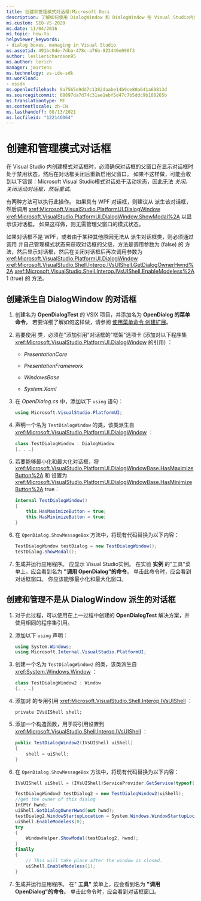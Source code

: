 ```yaml
---
title: 创建和管理模式对话框|Microsoft Docs
description: 了解如何使用 DialogWindow 和 DialogWindow 在 Visual Studio内创建模式对话框。
ms.custom: SEO-VS-2020
ms.date: 11/04/2016
ms.topic: how-to
helpviewer_keywords:
- dialog boxes, managing in Visual Studio
ms.assetid: 491bc0de-7dba-478c-a76b-923440e090f3
author: leslierichardson95
ms.author: lerich
manager: jmartens
ms.technology: vs-ide-sdk
ms.workload:
- vssdk
ms.openlocfilehash: 9a7565e9dd7c1382daabe14b9ce80a641a69813d
ms.sourcegitcommit: 68897da7d74c31ae1ebf5d47c7b5ddc9b108265b
ms.translationtype: MT
ms.contentlocale: zh-CN
ms.lasthandoff: 08/13/2021
ms.locfileid: "122146064"
---
```

# <a name="create-and-manage-modal-dialog-boxes"></a>创建和管理模式对话框
在 Visual Studio 内创建模式对话框时，必须确保对话框的父窗口在显示对话框时处于禁用状态，然后在对话框关闭后重新启用父窗口。 如果不这样做，可能会收到以下错误：Microsoft Visual Studio模式对话处于活动状态，因此无法 *关闭。关闭活动对话框，然后重试。*

有两种方法可以执行此操作。 如果具有 WPF 对话框，则建议从 派生该对话框，然后调用 <xref:Microsoft.VisualStudio.PlatformUI.DialogWindow> <xref:Microsoft.VisualStudio.PlatformUI.DialogWindow.ShowModal%2A> 以显示该对话框。 如果这样做，则无需管理父窗口的模式状态。

如果对话框不是 WPF，或者由于某种其他原因无法从 派生对话框类，则必须通过调用 并自己管理模式状态来获取对话框的父级，方法是调用参数为 (false) 的 方法，然后显示对话框，然后在关闭对话框后再次调用参数为 <xref:Microsoft.VisualStudio.PlatformUI.DialogWindow> <xref:Microsoft.VisualStudio.Shell.Interop.IVsUIShell.GetDialogOwnerHwnd%2A> <xref:Microsoft.VisualStudio.Shell.Interop.IVsUIShell.EnableModeless%2A> 1 (true) 的 方法。

## <a name="create-a-dialog-box-derived-from-dialogwindow"></a>创建派生自 DialogWindow 的对话框

1. 创建名为 **OpenDialogTest** 的 VSIX 项目，并添加名为 **OpenDialog 的菜单命令**。 若要详细了解如何这样做，请参阅 [使用菜单命令 创建扩展](../extensibility/creating-an-extension-with-a-menu-command.md)。

2. 若要使用 类，必须在"添加引用"对话框的"框架"选项卡 (添加对以下程序集 <xref:Microsoft.VisualStudio.PlatformUI.DialogWindow> 的引用) ： 

    - *PresentationCore*

    - *PresentationFramework*

    - *WindowsBase*

    - *System.Xaml*

3. 在 *OpenDialog.cs* 中，添加以下 `using` 语句：

    ```csharp
    using Microsoft.VisualStudio.PlatformUI;
    ```

4. 声明一个名为 `TestDialogWindow` 的类，该类派生自 <xref:Microsoft.VisualStudio.PlatformUI.DialogWindow> ：

    ```csharp
    class TestDialogWindow : DialogWindow
    {. . .}
    ```

5. 若要能够最小化和最大化对话框，将 <xref:Microsoft.VisualStudio.PlatformUI.DialogWindowBase.HasMaximizeButton%2A> 和 设置为 <xref:Microsoft.VisualStudio.PlatformUI.DialogWindowBase.HasMinimizeButton%2A> true：

    ```csharp
    internal TestDialogWindow()
    {
        this.HasMaximizeButton = true;
        this.HasMinimizeButton = true;
    }
    ```

6. 在 `OpenDialog.ShowMessageBox` 方法中，将现有代码替换为以下内容：

    ```csharp
    TestDialogWindow testDialog = new TestDialogWindow();
    testDialog.ShowModal();
    ```

7. 生成并运行应用程序。 应显示 Visual Studio实例。 在实验 **实例** 的"工具"菜单上，应会看到名为 **"调用 OpenDialog"的命令**。 单击此命令时，应会看到对话框窗口。 你应该能够最小化和最大化窗口。

## <a name="create-and-manage-a-dialog-box-not-derived-from-dialogwindow"></a>创建和管理不是从 DialogWindow 派生的对话框

1. 对于此过程，可以使用在上一过程中创建的 **OpenDialogTest** 解决方案，并使用相同的程序集引用。

2. 添加以下 `using` 声明：

    ```csharp
    using System.Windows;
    using Microsoft.Internal.VisualStudio.PlatformUI;
    ```

3. 创建一个名为 `TestDialogWindow2` 的类，该类派生自 <xref:System.Windows.Window> ：

    ```csharp
    class TestDialogWindow2 : Window
    {. . .}
    ```

4. 添加对 的专用引用 <xref:Microsoft.VisualStudio.Shell.Interop.IVsUIShell> ：

    ```
    private IVsUIShell shell;
    ```

5. 添加一个构造函数，用于将引用设置到 <xref:Microsoft.VisualStudio.Shell.Interop.IVsUIShell> ：

    ```csharp
    public TestDialogWindow2(IVsUIShell uiShell)
    {
        shell = uiShell;
    }
    ```

6. 在 `OpenDialog.ShowMessageBox` 方法中，将现有代码替换为以下内容：

    ```csharp
    IVsUIShell uiShell = (IVsUIShell)ServiceProvider.GetService(typeof(SVsUIShell));

    TestDialogWindow2 testDialog2 = new TestDialogWindow2(uiShell);
    //get the owner of this dialog
    IntPtr hwnd;
    uiShell.GetDialogOwnerHwnd(out hwnd);
    testDialog2.WindowStartupLocation = System.Windows.WindowStartupLocation.CenterOwner;
    uiShell.EnableModeless(0);
    try
    {
        WindowHelper.ShowModal(testDialog2, hwnd);
    }
    finally
    {
        // This will take place after the window is closed.
        uiShell.EnableModeless(1);
    }
    ```

7. 生成并运行应用程序。 在" **工具"** 菜单上，应会看到名为 **"调用 OpenDialog"的命令**。 单击此命令时，应会看到对话框窗口。
